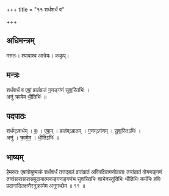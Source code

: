 +++
title = "११ शर्धंशर्धं व"

+++
## अधिमन्त्रम्
मरुतः। श्यावाश्व आत्रेयः। ककुप्।

## मन्त्रः
शर्धं॑शर्धं व एषां॒ व्रातं॑व्रातं ग॒णङ्ग॑णं सुश॒स्तिभिः॑ ।  
अनु॑ क्रामेम धी॒तिभिः॑ ॥

## पदपाठः
शर्ध॑म्ऽशर्धम् । वः॒ । ए॒षा॒म् । व्रात॑म्ऽव्रातम् । ग॒णम्ऽग॑णम् । सु॒श॒स्तिऽभिः॑ ।  
अनु॑ । क्रा॒मे॒म॒ । धी॒तिऽभिः॑ ॥

## भाष्यम्
हेमरुतः एषांवोयुष्माकं शर्धंशर्धं तत्तद्बलं व्रातंव्रातं अविवक्षितगणोव्राताः तन्तंव्रातं वोगणङ्गणं तन्तंसप्तसप्तसमुदायात्मकङ्गणङ्गणंच सुशस्तिभिः शाभेनस्तुतिभिः धीतिभिः कर्मभिः हविः प्रदानादिलक्षणैरनुक्रामेम अनुगच्छेम ॥ ११ ॥